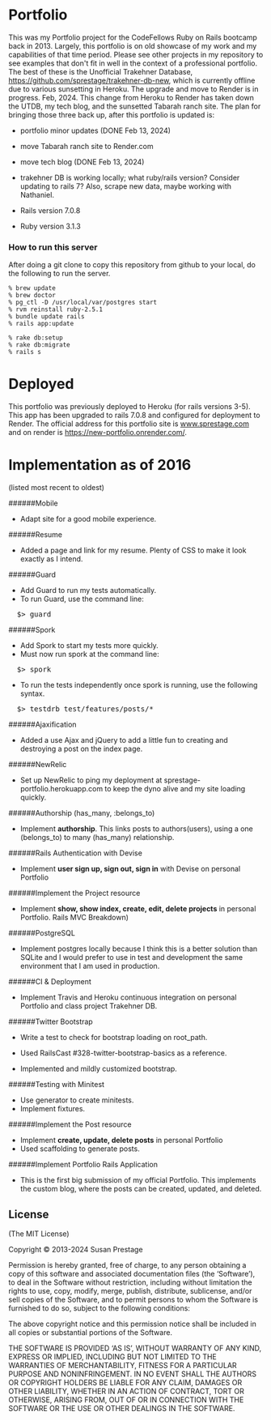 Portfolio
=========
This was my Portfolio project for the CodeFellows Ruby on Rails bootcamp back in 2013.  Largely, this portfolio is on old showcase of my work and my capabilities of that time period.  Please see other projects in my repository to see examples that don't fit in well in the context of a professional portfolio.  The best of these is the Unofficial Trakehner Database, https://github.com/sprestage/trakehner-db-new, which is currently offline due to various sunsetting in Heroku.  The upgrade and move to Render is in progress.  Feb, 2024.  This change from Heroku to Render has taken down the UTDB, my tech blog, and the sunsetted Tabarah ranch site.  The plan for bringing those three back up, after this portfolio is updated is:
+ portfolio minor updates (DONE Feb 13, 2024)
- move Tabarah ranch site to Render.com
+ move tech blog (DONE Feb 13, 2024)
- trakehner DB is working locally; what ruby/rails version?  Consider updating to rails 7?  Also, scrape new data, maybe working with Nathaniel.

* Rails version 7.0.8

* Ruby version 3.1.3


### How to run this server
After doing a git clone to copy this repository from github to your local, do the following to run the server.
```
% brew update
% brew doctor
% pg_ctl -D /usr/local/var/postgres start
% rvm reinstall ruby-2.5.1                                                              
% bundle update rails
% rails app:update

% rake db:setup
% rake db:migrate
% rails s   
```

Deployed
========
This portfolio was previously deployed to Heroku (for rails versions 3-5).  This app has been upgraded to rails 7.0.8 and configured for deployment to Render.  The official address for this portfolio site is www.sprestage.com and on render is https://new-portfolio.onrender.com/.  


Implementation as of 2016
=======
(listed most recent to oldest)

######Mobile
- Adapt site for a good mobile experience.

######Resume
- Added a page and link for my resume.  Plenty of CSS to make it look exactly as I intend.

######Guard
- Add Guard to run my tests automatically.
- To run Guard, use the command line:
<pre>
  $> guard
</pre>

######Spork
- Add Spork to start my tests more quickly.
- Must now run spork at the command line:
<pre>
  $> spork
</pre>
- To run the tests independently once spork is running, use the following syntax.
<pre>
  $> testdrb test/features/posts/*
</pre>

######Ajaxification
- Added a use Ajax and jQuery to add a little fun to creating and destroying a post on the index page.

######NewRelic
- Set up NewRelic to ping my deployment at sprestage-portfolio.herokuapp.com
to keep the dyno alive and my site loading quickly.

######Authorship (has_many, :belongs_to)
- Implement <b>authorship</b>.  This links posts to authors(users), using a one (belongs_to) to many (has_many) relationship.

######Rails Authentication with Devise
- Implement <b>user sign up, sign out, sign in</b> with Devise on personal Portfolio

######Implement the Project resource
- Implement <b>show, show index, create, edit, delete projects</b> in personal Portfolio.  Rails MVC Breakdown)

######PostgreSQL
- Implement postgres locally because I think this is a better solution than SQLite
and I would prefer to use in test and development the same environment that I
am used in production.

######CI & Deployment
- Implement Travis and Heroku continuous integration on personal Portfolio and class project Trakehner DB.

######Twitter Bootstrap
- Write a test to check for bootstrap loading on root_path.
- Used RailsCast #328-twitter-bootstrap-basics as a reference.

- Implemented and mildly customized bootstrap.

######Testing with Minitest
- Use generator to create minitests.
- Implement fixtures.

######Implement the Post resource
- Implement <b>create, update, delete posts</b> in personal Portfolio
- Used scaffolding to generate posts.

######Implement Portfolio Rails Application
- This is the first big submission of my official Portfolio.  This implements the custom blog, where the posts can be created, updated, and deleted.



## License
(The MIT License)

Copyright © 2013-2024 Susan Prestage

Permission is hereby granted, free of charge, to any person obtaining a copy of this software and associated documentation files (the ‘Software’), to deal in the Software without restriction, including without limitation the rights to use, copy, modify, merge, publish, distribute, sublicense, and/or sell copies of the Software, and to permit persons to whom the Software is furnished to do so, subject to the following conditions:

The above copyright notice and this permission notice shall be included in all copies or substantial portions of the Software.

THE SOFTWARE IS PROVIDED ‘AS IS’, WITHOUT WARRANTY OF ANY KIND, EXPRESS OR IMPLIED, INCLUDING BUT NOT LIMITED TO THE WARRANTIES OF MERCHANTABILITY, FITNESS FOR A PARTICULAR PURPOSE AND NONINFRINGEMENT. IN NO EVENT SHALL THE AUTHORS OR COPYRIGHT HOLDERS BE LIABLE FOR ANY CLAIM, DAMAGES OR OTHER LIABILITY, WHETHER IN AN ACTION OF CONTRACT, TORT OR OTHERWISE, ARISING FROM, OUT OF OR IN CONNECTION WITH THE SOFTWARE OR THE USE OR OTHER DEALINGS IN THE SOFTWARE.
